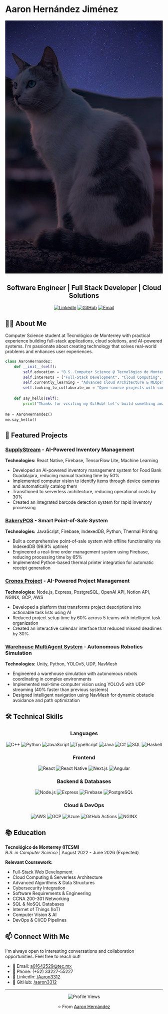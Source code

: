 # Aaron Hernández Jiménez
<!-- Header Banner - you can replace this with a custom banner image -->
<div align="center">
  <img src="https://raw.githubusercontent.com/Aaron3312/aaron3312/main/IMG_20230214_210450.jpg" alt="Software Engineer | Full Stack Developer | Cloud Enthusiast" width="800">
  
  ## Software Engineer | Full Stack Developer | Cloud Solutions
  
  [![LinkedIn](https://img.shields.io/badge/LinkedIn-0077B5?style=for-the-badge&logo=linkedin&logoColor=white)](https://linkedin.com/in/Aaron3312)
  [![GitHub](https://img.shields.io/badge/GitHub-100000?style=for-the-badge&logo=github&logoColor=white)](https://github.com/aaron3312)
  [![Email](https://img.shields.io/badge/Email-D14836?style=for-the-badge&logo=gmail&logoColor=white)](mailto:a01642529@tec.mx)
</div>

## 👨‍💻 About Me

Computer Science student at Tecnológico de Monterrey with practical experience building full-stack applications, cloud solutions, and AI-powered systems. I'm passionate about creating technology that solves real-world problems and enhances user experiences.

```python
class AaronHernandez:
    def __init__(self):
        self.education = "B.S. Computer Science @ Tecnológico de Monterrey (2022-2026)"
        self.interests = ["Full-Stack Development", "Cloud Computing", "AI Integration", "DevOps"]
        self.currently_learning = "Advanced Cloud Architecture & MLOps"
        self.looking_to_collaborate_on = "Open-source projects with social impact"
    
    def say_hello(self):
        print("Thanks for visiting my GitHub! Let's build something amazing together.")

me = AaronHernandez()
me.say_hello()
```

## 🚀 Featured Projects

### [SupplyStream](https://github.com/your-link) - AI-Powered Inventory Management
<div align="center">
  <img src="https://github.com/Aaron3312/SupplyStreamR/Screenshot_2024-09-18-21-16-44-370_host.exp.exponent.jpg" alt="SupplyStream Screenshot" width="600" style="display: none;">
</div>

**Technologies:** React Native, Firebase, TensorFlow Lite, Machine Learning

- Developed an AI-powered inventory management system for Food Bank Guadalajara, reducing manual tracking time by 50%
- Implemented computer vision to identify items through device cameras and automatically catalog them
- Transitioned to serverless architecture, reducing operational costs by 30%
- Created an integrated barcode detection system for rapid inventory processing

### [BakeryPOS](https://github.com/your-link) - Smart Point-of-Sale System
**Technologies:** JavaScript, Firebase, IndexedDB, Python, Thermal Printing

- Built a comprehensive point-of-sale system with offline functionality via IndexedDB (99.9% uptime)
- Engineered a real-time order management system using Firebase, reducing processing time by 65%
- Implemented Python-based thermal printer integration for automatic receipt generation

### [Cronos Project](https://github.com/your-link) - AI-Powered Project Management
**Technologies:** Node.js, Express, PostgreSQL, OpenAI API, Notion API, NGINX, GCP, AWS

- Developed a platform that transforms project descriptions into actionable task lists using AI
- Reduced project setup time by 60% across 5 teams with intelligent task organization
- Created an interactive calendar interface that reduced missed deadlines by 30%

### [Warehouse MultiAgent System](https://github.com/your-link) - Autonomous Robotics Simulation
**Technologies:** Unity, Python, YOLOv5, UDP, NavMesh

- Engineered a warehouse simulation with autonomous robots coordinating in complex environments
- Implemented real-time computer vision using YOLOv5 with UDP streaming (40% faster than previous systems)
- Designed intelligent navigation using NavMesh for dynamic obstacle avoidance and path optimization

## 🛠️ Technical Skills

<div align="center">
  
  ### Languages
  ![C++](https://img.shields.io/badge/C++-00599C?style=for-the-badge&logo=cplusplus&logoColor=white)
  ![Python](https://img.shields.io/badge/Python-3776AB?style=for-the-badge&logo=python&logoColor=white)
  ![JavaScript](https://img.shields.io/badge/JavaScript-F7DF1E?style=for-the-badge&logo=javascript&logoColor=black)
  ![TypeScript](https://img.shields.io/badge/TypeScript-3178C6?style=for-the-badge&logo=typescript&logoColor=white)
  ![Java](https://img.shields.io/badge/Java-ED8B00?style=for-the-badge&logo=java&logoColor=white)
  ![C#](https://img.shields.io/badge/C%23-239120?style=for-the-badge&logo=csharp&logoColor=white)
  ![SQL](https://img.shields.io/badge/SQL-4479A1?style=for-the-badge&logo=postgresql&logoColor=white)
  ![Haskell](https://img.shields.io/badge/Haskell-5D4F85?style=for-the-badge&logo=haskell&logoColor=white)
  
  ### Frontend
  ![React](https://img.shields.io/badge/React-20232A?style=for-the-badge&logo=react&logoColor=61DAFB)
  ![React Native](https://img.shields.io/badge/React_Native-20232A?style=for-the-badge&logo=react&logoColor=61DAFB)
  ![Next.js](https://img.shields.io/badge/Next.js-000000?style=for-the-badge&logo=nextdotjs&logoColor=white)
  ![Angular](https://img.shields.io/badge/Angular-DD0031?style=for-the-badge&logo=angular&logoColor=white)
  
  ### Backend & Databases
  ![Node.js](https://img.shields.io/badge/Node.js-339933?style=for-the-badge&logo=nodedotjs&logoColor=white)
  ![Express](https://img.shields.io/badge/Express-000000?style=for-the-badge&logo=express&logoColor=white)
  ![Firebase](https://img.shields.io/badge/Firebase-FFCA28?style=for-the-badge&logo=firebase&logoColor=black)
  ![PostgreSQL](https://img.shields.io/badge/PostgreSQL-316192?style=for-the-badge&logo=postgresql&logoColor=white)
  
  ### Cloud & DevOps
  ![AWS](https://img.shields.io/badge/AWS-232F3E?style=for-the-badge&logo=amazonaws&logoColor=white)
  ![GCP](https://img.shields.io/badge/GCP-4285F4?style=for-the-badge&logo=googlecloud&logoColor=white)
  ![Azure](https://img.shields.io/badge/Azure-0078D4?style=for-the-badge&logo=microsoftazure&logoColor=white)
  ![GitHub Actions](https://img.shields.io/badge/GitHub_Actions-2088FF?style=for-the-badge&logo=githubactions&logoColor=white)
  ![NGINX](https://img.shields.io/badge/NGINX-009639?style=for-the-badge&logo=nginx&logoColor=white)

</div>

## 📚 Education

**Tecnológico de Monterrey (ITESM)**  
*B.S. in Computer Science* | August 2022 - June 2026 (Expected)

**Relevant Coursework:**
- Full-Stack Web Development
- Cloud Computing & Serverless Architecture
- Advanced Algorithms & Data Structures
- Cybersecurity Integration
- Software Requirements & Engineering
- CCNA 200-301 Networking
- SQL & NoSQL Databases
- Internet of Things (IoT)
- Computer Vision & AI
- DevOps & CI/CD Pipelines

## 📫 Connect With Me

I'm always open to interesting conversations and collaboration opportunities. Feel free to reach out!

- 📧 Email: [a01642529@tec.mx](mailto:a01642529@tec.mx)
- 📱 Phone: (+52) 33227-55227
- 💼 LinkedIn: [/Aaron3312](https://linkedin.com/in/Aaron3312)
- 🐙 GitHub: [/aaron3312](https://github.com/aaron3312)

---

<div align="center">
  <img src="https://komarev.com/ghpvc/?username=aaron3312&color=brightgreen" alt="Profile Views">
  
  ⭐️ From [Aaron Hernández](https://github.com/aaron3312)
</div>
